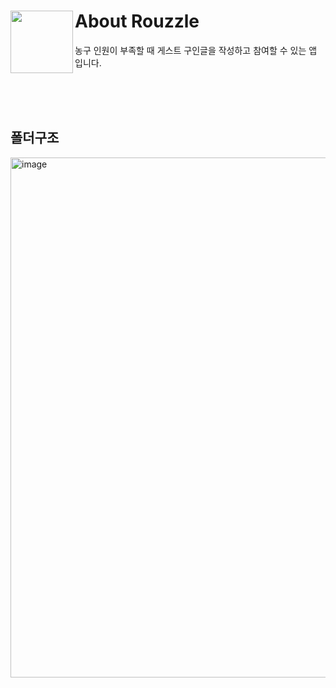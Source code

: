


# About Rouzzle<img src="https://github.com/user-attachments/assets/8b3b2c27-57c5-4891-b8ca-d81c9380fbcc" align=left width=100>
농구 인원이 부족할 때 게스트 구인글을 작성하고 참여할 수 있는 앱 입니다.

<br><br><br>


## 폴더구조
<img width="832" alt="image" src="https://github.com/user-attachments/assets/b561e94d-9425-4d37-a84d-c103bd32f2f8" />

